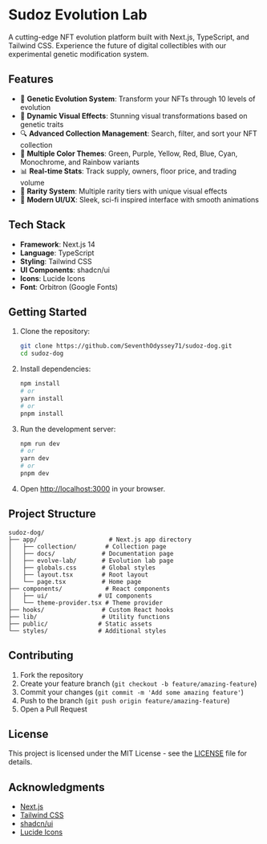# Sudoz Evolution Lab

A cutting-edge NFT evolution platform built with Next.js, TypeScript, and Tailwind CSS. Experience the future of digital collectibles with our experimental genetic modification system.

## Features

- 🧬 **Genetic Evolution System**: Transform your NFTs through 10 levels of evolution
- 🎨 **Dynamic Visual Effects**: Stunning visual transformations based on genetic traits
- 🔍 **Advanced Collection Management**: Search, filter, and sort your NFT collection
- 🌈 **Multiple Color Themes**: Green, Purple, Yellow, Red, Blue, Cyan, Monochrome, and Rainbow variants
- 📊 **Real-time Stats**: Track supply, owners, floor price, and trading volume
- 🎯 **Rarity System**: Multiple rarity tiers with unique visual effects
- 💫 **Modern UI/UX**: Sleek, sci-fi inspired interface with smooth animations

## Tech Stack

- **Framework**: Next.js 14
- **Language**: TypeScript
- **Styling**: Tailwind CSS
- **UI Components**: shadcn/ui
- **Icons**: Lucide Icons
- **Font**: Orbitron (Google Fonts)

## Getting Started

1. Clone the repository:
   ```bash
   git clone https://github.com/SeventhOdyssey71/sudoz-dog.git
   cd sudoz-dog
   ```

2. Install dependencies:
   ```bash
   npm install
   # or
   yarn install
   # or
   pnpm install
   ```

3. Run the development server:
   ```bash
   npm run dev
   # or
   yarn dev
   # or
   pnpm dev
   ```

4. Open [http://localhost:3000](http://localhost:3000) in your browser.

## Project Structure

```
sudoz-dog/
├── app/                    # Next.js app directory
│   ├── collection/        # Collection page
│   ├── docs/             # Documentation page
│   ├── evolve-lab/       # Evolution lab page
│   ├── globals.css       # Global styles
│   ├── layout.tsx        # Root layout
│   └── page.tsx          # Home page
├── components/            # React components
│   ├── ui/              # UI components
│   └── theme-provider.tsx # Theme provider
├── hooks/                # Custom React hooks
├── lib/                  # Utility functions
├── public/              # Static assets
└── styles/              # Additional styles
```

## Contributing

1. Fork the repository
2. Create your feature branch (`git checkout -b feature/amazing-feature`)
3. Commit your changes (`git commit -m 'Add some amazing feature'`)
4. Push to the branch (`git push origin feature/amazing-feature`)
5. Open a Pull Request

## License

This project is licensed under the MIT License - see the [LICENSE](LICENSE) file for details.

## Acknowledgments

- [Next.js](https://nextjs.org/)
- [Tailwind CSS](https://tailwindcss.com/)
- [shadcn/ui](https://ui.shadcn.com/)
- [Lucide Icons](https://lucide.dev/)
